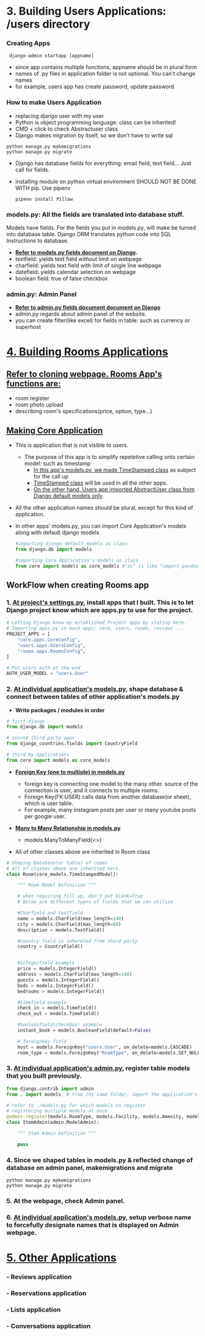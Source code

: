 # 3. Building Users Applications: /users directory

### Creating Apps

```shell
 django-admin startapp [appname]
```

- since app contains multiple functions, appname should be in plural form
- names of .py files in application folder is not optional. You can't change names
- for example, users app has create password, update password

### How to make Users Application

- replacing django user with my user
- Python is object programming language: class can be inherited!
- CMD + click to check Abstractuser class
- Django makes migration by itself, so we don't have to write sql

```shell
python manage.py makemigrations
python manage.py migrate
```

- Django has database fields for everything: email field, text field... Just call for fields.

- installing module on python virtual environment SHOULD NOT BE DONE WITH pip.
  Use pipenv

  ```shell
  pipenv install Pillow
  ```

### models.py: All the fields are translated into database stuff.

Models have fields. For the fields you put in models.py, will make be turned into database table. Django ORM translates python code into SQL Instructions to database.

- **[Refer to models.py fields document on Django](https://docs.djangoproject.com/en/2.2/ref/models/fields/).**
- textfield: yields text field without limit on webpage
- charfield: yields text field with limit of single line webpage
- datefield: yields calendar selection on webpage
- boolean field: true of false checkbox

### admin.py: Admin Panel

- **[Refer to admin.py fields document document on Django](https://docs.djangoproject.com/en/2.2/ref/contrib/admin/)**
- admin.py regards about admin panel of the website.
- you can create filter(like excel) for fields in table: such as currency or superhost

# [4. Building Rooms Applications](../rooms)

## [Refer to cloning webpage. Rooms App's functions are: ](*https://www.airbnb.com/rooms/22320269?location=Seoul&source_impression_id=p3_1581697502_PpMPhvPC73I2KD%2BU*)

- room register
- room photo upload
- describing room's specifications(price, option, type...)

## [Making Core Application](../core)

- This is application that is not visible to users.

  - The purpose of this app is to simplify repetetive calling onto certain model: such as timestamp
    - [In this app's models.py, we made TimeStamped class](../core/models.py) as subject for the call up
    - [TimeStamped class](../core/models.py) will be used in all the other apps.
    - [On the other hand, Users app imported AbstractUser class from Django default models only](../users/models.py).

- All the other application names should be plural, except for this kind of application.

- In other apps' models.py, you can import Core Application's models along with default django models

  ```python
  #importing django default models as class
  from django.db import models

  #importing Core Application's models as class
  from core import models as core_models #"as" is like "import pandas as pd"
  ```

## WorkFlow when creating Rooms app

### 1. [At project's settings.py](../settings.py), install apps that I built. This is to let Django project know which are apps.py to use for the project.

```python
# Letting Django know my established Project apps by stating here.
# Importing apps.py in each apps: core, users, rooms, reviews ...
PROJECT_APPS = [
    "core.apps.CoreConfig",
    "users.apps.UsersConfig",
    "rooms.apps.RoomsConfig",
]

# Put users auth at the end
AUTH_USER_MODEL = "users.User"
```

### 2. [At individual application's models.py,](../rooms/models.py) shape database & connect between tables of other application's models.py

- **Write packages / modules in order**

```py
# first django
from django.db import models

# second third party apps
from django_countries.fields import CountryField

# third my applications
from core import models as core_models
```

- **[Foreign Key (one to multiple) in models.py](https://docs.djangoproject.com/en/3.0/ref/models/fields/)**

  - foreign key is connecting one model to the many other. source of the connection is user, and it connects to multiple rooms.
  - Foreign Key(FK:USER) calls data from another database(or sheet), which is user table.
  - For example, many instagram posts per user or many youtube posts per google user.

- **[Many to Many Relationship in models.py](https://docs.djangoproject.com/en/3.0/ref/models/fields/)**
  - models.ManyToManyField(<>)
- All of other classes above are inherited in Room class

```python
# Shaping Database(or table) of rooms
# All of classes above are inherited here.
class Room(core_models.TimeStampedModel):

    """ Room Model Definition """

    # when requiring fill up, don't put blank=True
    # Below are different types of fields that we can utilize

    #Charfield and textfield
    name = models.CharField(max_length=140)
    city = models.CharField(max_length=80)
    description = models.TextField()

    #country field is inhereted from third party
    country = CountryField()


    #integerfield example
    price = models.IntegerField()
    address = models.CharField(max_length=140)
    guests = models.IntegerField()
    beds = models.IntegerField()
    bedrooms = models.IntegerField()

    #timefield example
    check_in = models.TimeField()
    check_out = models.TimeField()

    #booleanfield(checkbox) example
    instant_book = models.BooleanField(default=False)

    # foreignkey field
    host = models.ForeignKey("users.User", on_delete=models.CASCADE)
    room_type = models.ForeignKey("RoomType", on_delete=models.SET_NULL, null=True)


```

### 3. [At individual application's admin.py](../rooms/admin.py), register table models that you built previously.

```python
from django.contrib import admin
from . import models  # from the same folder, import the application's models

# refer to ./models.py for which models to register
# registering multiple models at once
@admin.register(models.RoomType, models.Facility, models.Amenity, models.HouseRule)
class ItemAdmin(admin.ModelAdmin):

    """ Item Admin Definition """

    pass
```

### 4. Since we shaped tables in models.py & reflected change of database on admin panel, makemigrations and migrate

```shell
python manage.py makemigrations
python manage.py migrate
```

### 5. At the webpage, check Admin panel.

### 6. [At individual application's models.py,](../rooms/models.py) setup verbose name to forcefully designate names that is displayed on Admin webpage.

# [5. Other Applications](../reservations)

### - Reviews application

### - Reservations application

### - Lists application

### - Conversations application

